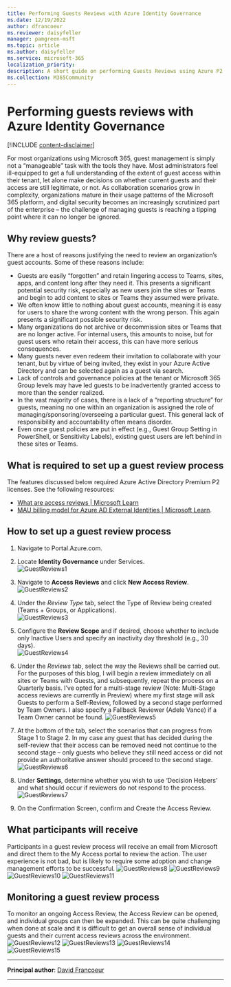 ```yaml
---
title: Performing Guests Reviews with Azure Identity Governance
ms.date: 12/19/2022
author: dfrancoeur
ms.reviewer: daisyfeller
manager: pamgreen-msft
ms.topic: article
ms.author: daisyfeller
ms.service: microsoft-365
localization_priority: 
description: A short guide on performing Guests Reviews using Azure P2 and its Identity Governance features.
ms.collection: M365Community
---
```


# Performing guests reviews with Azure Identity Governance

[!INCLUDE [content-disclaimer](includes/content-disclaimer.md)]

For most organizations using Microsoft 365, guest management is simply not a “manageable” task with the tools they have. Most administrators feel ill-equipped to get a full understanding of the extent of guest access within their tenant, let alone make decisions on whether current guests and their access are still legitimate, or not. As collaboration scenarios grow in complexity, organizations mature in their usage patterns of the Microsoft 365 platform, and digital security becomes an increasingly scrutinized part of the enterprise – the challenge of managing guests is reaching a tipping point where it can no longer be ignored.

## Why review guests?

There are a host of reasons justifying the need to review an organization’s guest accounts. Some of these reasons include:

- Guests are easily “forgotten” and retain lingering access to Teams, sites, apps, and content long after they need it. This presents a significant potential security risk, especially as new users join the sites or Teams and begin to add content to sites or Teams they assumed were private.
- We often know little to nothing about guest accounts, meaning it is easy for users to share the wrong content with the wrong person. This again presents a significant possible security risk.
- Many organizations do not archive or decommission sites or Teams that are no longer active. For internal users, this amounts to noise, but for guest users who retain their access, this can have more serious consequences.
- Many guests never even redeem their invitation to collaborate with your tenant, but by virtue of being invited, they exist in your Azure Active Directory and can be selected again as a guest via search.
- Lack of controls and governance policies at the tenant or Microsoft 365 Group levels may have led guests to be inadvertently granted access to more than the sender realized.
- In the vast majority of cases, there is a lack of a “reporting structure” for guests, meaning no one within an organization is assigned the role of managing/sponsoring/overseeing a particular guest. This general lack of responsibility and accountability often means disorder.
- Even once guest policies are put in effect (e.g., Guest Group Setting in PowerShell, or Sensitivity Labels), existing guest users are left behind in these sites or Teams.

## What is required to set up a guest review process

The features discussed below required Azure Active Directory Premium P2 licenses. See the following resources:
- [What are access reviews | Microsoft Learn](https://learn.microsoft.com/azure/active-directory/governance/access-reviews-overview) 
- [MAU billing model for Azure AD External Identities | Microsoft Learn](https://learn.microsoft.com/azure/active-directory/external-identities/external-identities-pricing).

## How to set up a guest review process

1. Navigate to Portal.Azure.com.  
2. Locate **Identity Governance** under Services.  
![GuestReviews1](media/performing-guest-reviews/guestreviews1.png)

3. Navigate to **Access Reviews** and click **New Access Review**.  
![GuestReviews2](media/performing-guest-reviews/guestreviews2.png)

4. Under the *Review Type* tab, select the Type of Review being created (Teams + Groups, or Applications).  
![GuestReviews3](media/performing-guest-reviews/guestreviews3.png)

5. Configure the **Review Scope** and if desired, choose whether to include only Inactive Users and specify an inactivity day threshold (e.g., 30 days).  
![GuestReviews4](media/performing-guest-reviews/guestreviews4.png)

6. Under the *Reviews* tab, select the way the Reviews shall be carried out. For the purposes of this blog, I will begin a review immediately on all sites or Teams with Guests, and subsequently, repeat the process on a Quarterly basis. I’ve opted for a multi-stage review (Note: Multi-Stage access reviews are currently in Preview) where my first stage will ask Guests to perform a Self-Review, followed by a second stage performed by Team Owners. I also specify a Fallback Reviewer (Adele Vance) if a Team Owner cannot be found. 
![GuestReviews5](media/performing-guest-reviews/guestreviews5.png)

7. At the bottom of the tab, select the scenarios that can progress from Stage 1 to Stage 2. In my case any guest that has decided during the self-review that their access can be removed need not continue to the second stage – only guests who believe they still need access or did not provide an authoritative answer should proceed to the second stage. 
![GuestReviews6](media/performing-guest-reviews/guestreviews6.png)

8. Under **Settings**, determine whether you wish to use ‘Decision Helpers’ and what should occur if reviewers do not respond to the process. 
![GuestReviews7](media/performing-guest-reviews/guestreviews7.png)

9. On the Confirmation Screen, confirm and Create the Access Review. 

## What participants will receive

Participants in a guest review process will receive an email from Microsoft and direct them to the My Access portal to review the action. The user experience is not bad, but is likely to require some adoption and change management efforts to be successful.
![GuestReviews8](media/performing-guest-reviews/guestreviews8.png)
![GuestReviews9](media/performing-guest-reviews/guestreviews9.png)
![GuestReviews10](media/performing-guest-reviews/guestreviews10.png)
![GuestReviews11](media/performing-guest-reviews/guestreviews11.png)

## Monitoring a guest review process
To monitor an ongoing Access Review, the Access Review can be opened, and individual groups can then be expanded. This can be quite challenging when done at scale and it is difficult to get an overall sense of individual guests and their current access reviews across the environment.
![GuestReviews12](media/performing-guest-reviews/guestreviews12.png)
![GuestReviews13](media/performing-guest-reviews/guestreviews13.png)
![GuestReviews14](media/performing-guest-reviews/guestreviews14.png)
![GuestReviews15](media/performing-guest-reviews/guestreviews15.png)

---

**Principal author**: [David Francoeur](https://www.linkedin.com/in/dfrancoeur/)

---
